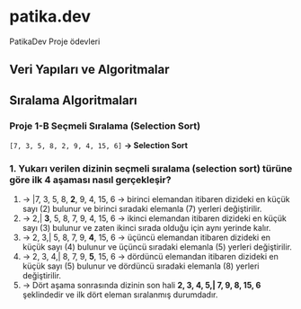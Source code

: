 # patika.dev
PatikaDev Proje ödevleri

## Veri Yapıları ve Algoritmalar
## Sıralama Algoritmaları
### Proje 1-B Seçmeli Sıralama (Selection Sort)
`[7, 3, 5, 8, 2, 9, 4, 15, 6]` **-> Selection Sort**

### 1. Yukarı verilen dizinin seçmeli sıralama (selection sort) türüne göre ilk 4 aşaması nasıl gerçekleşir?

1. -> |7, 3, 5, 8, **2**, 9, 4, 15, 6 -> birinci elemandan itibaren dizideki en küçük sayı (2) bulunur ve birinci sıradaki elemanla (7) yerleri değiştirilir.
2. -> 2,| **3**, 5, 8, 7, 9, 4, 15, 6 -> ikinci elemandan itibaren dizideki en küçük sayı (3) bulunur ve zaten ikinci sırada olduğu için aynı yerinde kalır.
3. -> 2, 3,| 5, 8, 7, 9, **4**, 15, 6 -> üçüncü elemandan itibaren dizideki en küçük sayı (4) bulunur ve üçüncü sıradaki elemanla (5) yerleri değiştirilir.
4. -> 2, 3, 4,| 8, 7, 9, **5**, 15, 6 -> dördüncü elemandan itibaren dizideki en küçük sayı (5) bulunur ve dördüncü sıradaki elemanla (8) yerleri değiştirilir.
5. -> Dört aşama sonrasında dizinin son hali **2, 3, 4, 5,| 7, 9, 8, 15, 6** şeklindedir ve ilk dört eleman sıralanmış durumdadır.
